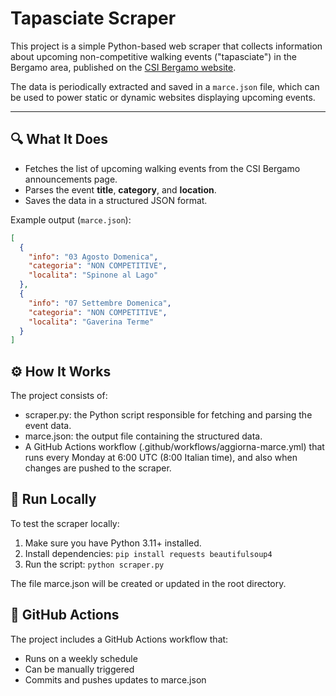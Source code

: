 # Tapasciate Scraper

This project is a simple Python-based web scraper that collects information about upcoming non-competitive walking events ("tapasciate") in the Bergamo area, published on the [CSI Bergamo website](https://www.csibergamo.it/avvisi/prossime-marce.html).

The data is periodically extracted and saved in a `marce.json` file, which can be used to power static or dynamic websites displaying upcoming events.

---

## 🔍 What It Does

- Fetches the list of upcoming walking events from the CSI Bergamo announcements page.
- Parses the event **title**, **category**, and **location**.
- Saves the data in a structured JSON format.

Example output (`marce.json`):

```json
[
  {
    "info": "03 Agosto Domenica",
    "categoria": "NON COMPETITIVE",
    "localita": "Spinone al Lago"
  },
  {
    "info": "07 Settembre Domenica",
    "categoria": "NON COMPETITIVE",
    "localita": "Gaverina Terme"
  }
]
```

## ⚙️ How It Works

The project consists of:

- scraper.py: the Python script responsible for fetching and parsing the event data.
- marce.json: the output file containing the structured data.
- A GitHub Actions workflow (.github/workflows/aggiorna-marce.yml) that runs every Monday at 6:00 UTC (8:00 Italian time), and also when changes are pushed to the scraper.

## 🧪 Run Locally

To test the scraper locally:

1. Make sure you have Python 3.11+ installed.
2. Install dependencies:
`pip install requests beautifulsoup4`
3. Run the script:
   `python scraper.py`

The file marce.json will be created or updated in the root directory.

## 🚀 GitHub Actions

The project includes a GitHub Actions workflow that:

- Runs on a weekly schedule
- Can be manually triggered
- Commits and pushes updates to marce.json

